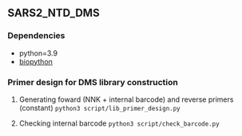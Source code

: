 ## SARS2_NTD_DMS

### Dependencies
* python=3.9
* [biopython](https://github.com/biopython/biopython)

### Primer design for DMS library construction
1. Generating foward (NNK + internal barcode) and reverse primers (constant)
```python3 script/lib_primer_design.py```

2. Checking internal barcode
```python3 script/check_barcode.py```
